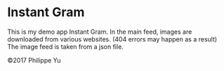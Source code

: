 # Instant Gram
This is my demo app Instant Gram.
In the main feed, images are downloaded from various websites. (404 errors may happen as a result)
The image feed is taken from a json file.

©2017 Philippe Yu
